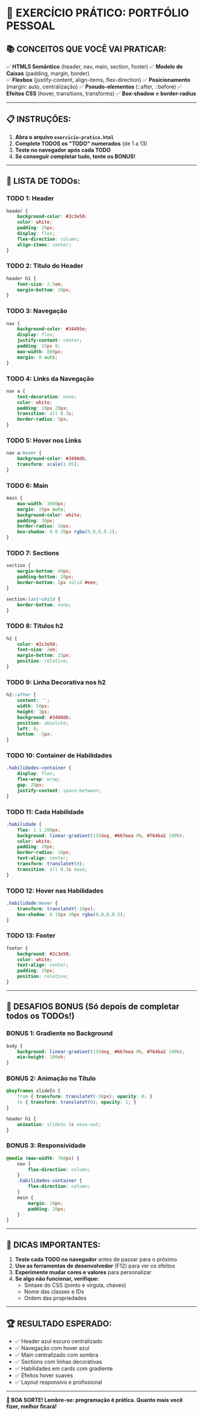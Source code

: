# 🎯 EXERCÍCIO PRÁTICO: PORTFÓLIO PESSOAL

## 📚 **CONCEITOS QUE VOCÊ VAI PRATICAR:**

✅ **HTML5 Semântico** (header, nav, main, section, footer)
✅ **Modelo de Caixas** (padding, margin, border)  
✅ **Flexbox** (justify-content, align-items, flex-direction)
✅ **Posicionamento** (margin: auto, centralização)
✅ **Pseudo-elementos** (::after, ::before)
✅ **Efeitos CSS** (hover, transitions, transforms)
✅ **Box-shadow** e **border-radius**

---

## 📋 **INSTRUÇÕES:**

1. **Abra o arquivo `exercicio-pratico.html`**
2. **Complete TODOS os "TODO" numerados** (de 1 a 13)
3. **Teste no navegador após cada TODO**
4. **Se conseguir completar tudo, tente os BONUS!**

---

## 🎯 **LISTA DE TODOs:**

### **TODO 1: Header**
```css
header {
    background-color: #2c3e50;
    color: white;
    padding: 20px;
    display: flex;
    flex-direction: column;
    align-items: center;
}
```

### **TODO 2: Título do Header**
```css
header h1 {
    font-size: 2.5em;
    margin-bottom: 10px;
}
```

### **TODO 3: Navegação**
```css
nav {
    background-color: #34495e;
    display: flex;
    justify-content: center;
    padding: 15px 0;
    max-width: 800px;
    margin: 0 auto;
}
```

### **TODO 4: Links da Navegação**
```css
nav a {
    text-decoration: none;
    color: white;
    padding: 10px 20px;
    transition: all 0.3s;
    border-radius: 5px;
}
```

### **TODO 5: Hover nos Links**
```css
nav a:hover {
    background-color: #3498db;
    transform: scale(1.05);
}
```

### **TODO 6: Main**
```css
main {
    max-width: 1000px;
    margin: 20px auto;
    background-color: white;
    padding: 30px;
    border-radius: 10px;
    box-shadow: 0 0 20px rgba(0,0,0,0.1);
}
```

### **TODO 7: Sections**
```css
section {
    margin-bottom: 40px;
    padding-bottom: 20px;
    border-bottom: 2px solid #eee;
}

section:last-child {
    border-bottom: none;
}
```

### **TODO 8: Títulos h2**
```css
h2 {
    color: #2c3e50;
    font-size: 2em;
    margin-bottom: 15px;
    position: relative;
}
```

### **TODO 9: Linha Decorativa nos h2**
```css
h2::after {
    content: '';
    width: 50px;
    height: 3px;
    background: #3498db;
    position: absolute;
    left: 0;
    bottom: -5px;
}
```

### **TODO 10: Container de Habilidades**
```css
.habilidades-container {
    display: flex;
    flex-wrap: wrap;
    gap: 20px;
    justify-content: space-between;
}
```

### **TODO 11: Cada Habilidade**
```css
.habilidade {
    flex: 1 1 200px;
    background: linear-gradient(135deg, #667eea 0%, #764ba2 100%);
    color: white;
    padding: 20px;
    border-radius: 10px;
    text-align: center;
    transform: translateY(0);
    transition: all 0.3s ease;
}
```

### **TODO 12: Hover nas Habilidades**
```css
.habilidade:hover {
    transform: translateY(-10px);
    box-shadow: 0 10px 30px rgba(0,0,0,0.3);
}
```

### **TODO 13: Footer**
```css
footer {
    background: #2c3e50;
    color: white;
    text-align: center;
    padding: 20px;
    position: relative;
}
```

---

## 🚀 **DESAFIOS BONUS** (Só depois de completar todos os TODOs!)

### **BONUS 1: Gradiente no Background**
```css
body {
    background: linear-gradient(135deg, #667eea 0%, #764ba2 100%);
    min-height: 100vh;
}
```

### **BONUS 2: Animação no Título**
```css
@keyframes slideIn {
    from { transform: translateY(-50px); opacity: 0; }
    to { transform: translateY(0); opacity: 1; }
}

header h1 {
    animation: slideIn 1s ease-out;
}
```

### **BONUS 3: Responsividade**
```css
@media (max-width: 768px) {
    nav { 
        flex-direction: column; 
    }
    .habilidades-container { 
        flex-direction: column; 
    }
    main { 
        margin: 10px; 
        padding: 20px; 
    }
}
```

---

## 🎨 **DICAS IMPORTANTES:**

1. **Teste cada TODO no navegador** antes de passar para o próximo
2. **Use as ferramentas de desenvolvedor** (F12) para ver os efeitos
3. **Experimente mudar cores e valores** para personalizar
4. **Se algo não funcionar, verifique:**
   - Sintaxe do CSS (ponto e vírgula, chaves)
   - Nome das classes e IDs
   - Ordem das propriedades

---

## 🏆 **RESULTADO ESPERADO:**

- ✅ Header azul escuro centralizado
- ✅ Navegação com hover azul
- ✅ Main centralizado com sombra
- ✅ Sections com linhas decorativas
- ✅ Habilidades em cards com gradiente
- ✅ Efeitos hover suaves
- ✅ Layout responsivo e profissional

---

**🎉 BOA SORTE! Lembre-se: programação é prática. Quanto mais você fizer, melhor ficará!**